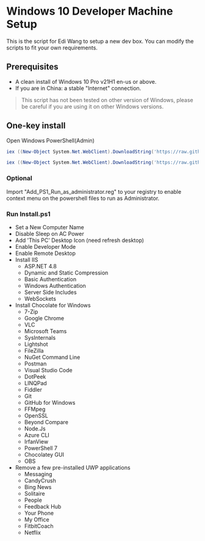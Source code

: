 # Windows 10 Developer Machine Setup

This is the script for Edi Wang to setup a new dev box. You can modify the scripts to fit your own requirements.

## Prerequisites

- A clean install of Windows 10 Pro v21H1 en-us or above.
- If you are in China: a stable "Internet" connection.

> This script has not been tested on other version of Windows, please be careful if you are using it on other Windows versions.

## One-key install

Open Windows PowerShell(Admin)

```powershell
iex ((New-Object System.Net.WebClient).DownloadString('https://raw.githubusercontent.com/KevinZjYang/EnvSetup/master/Installwinget.ps1'))
```
```powershell
iex ((New-Object System.Net.WebClient).DownloadString('https://raw.githubusercontent.com/KevinZjYang/EnvSetup/master/Installwinget-normal.ps1'))
```
### Optional

Import "Add_PS1_Run_as_administrator.reg" to your registry to enable context menu on the powershell files to run as Administrator.

### Run Install.ps1

- Set a New Computer Name
- Disable Sleep on AC Power
- Add 'This PC' Desktop Icon (need refresh desktop)
- Enable Developer Mode
- Enable Remote Desktop
- Install IIS
  - ASP.NET 4.8
  - Dynamic and Static Compression
  - Basic Authentication
  - Windows Authentication
  - Server Side Includes
  - WebSockets
- Install Chocolate for Windows
    - 7-Zip
    - Google Chrome
    - VLC
    - Microsoft Teams
    - SysInternals
    - Lightshot
    - FileZilla
    - NuGet Command Line
    - Postman
    - Visual Studio Code
    - DotPeek
    - LINQPad
    - Fiddler
    - Git
    - GitHub for Windows
    - FFMpeg
    - OpenSSL
    - Beyond Compare
    - Node.Js
    - Azure CLI
    - IrfanView
    - PowerShell 7
    - Chocolatey GUI
    - OBS
- Remove a few pre-installed UWP applications
    - Messaging
    - CandyCrush
    - Bing News
    - Solitaire
    - People
    - Feedback Hub
    - Your Phone
    - My Office
    - FitbitCoach
    - Netflix
